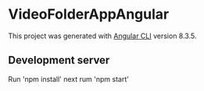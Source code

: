 # VideoFolderAppAngular

This project was generated with [Angular CLI](https://github.com/angular/angular-cli) version 8.3.5.

## Development server

Run 'npm install' next rum 'npm start'
